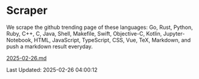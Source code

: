 # Scraper

We scrape the github trending page of these languages: Go, Rust, Python, Ruby, C++, C, Java, Shell, Makefile, Swift, Objective-C, Kotlin, Jupyter-Notebook, HTML, JavaScript, TypeScript, CSS, Vue, TeX, Markdown, and push a markdown result everyday.

[2025-02-26.md](https://github.com/yangwenmai/github-trending-backup/blob/master/2025-02-26.md)

Last Updated: 2025-02-26 04:00:12
